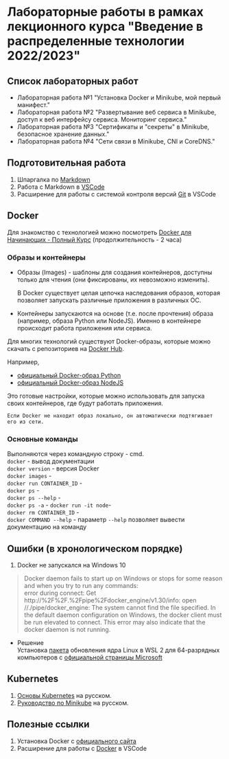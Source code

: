 # Лабораторные работы в рамках лекционного курса "Введение в распределенные технологии 2022/2023"
## Список лабораторных работ

* Лабораторная работа №1 "Установка Docker и Minikube, мой первый манифест."
* Лабораторная работа №2 "Развертывание веб сервиса в Minikube, доступ к веб интерфейсу сервиса. Мониторинг сервиса."
* Лабораторная работа №3 "Сертификаты и "секреты" в Minikube, безопасное хранение данных."
* Лабораторная работа №4 "Сети связи в Minikube, CNI и CoreDNS."

## Подготовительная работа
1. Шпаргалка по [Markdown](https://github.com/sandino/Markdown-Cheatsheet)
2. Работа с Markdown в [VSCode](https://code.visualstudio.com/docs/languages/markdown)
3. Расширение для работы с cистемой контроля версий [Git](https://code.visualstudio.com/docs/sourcecontrol/overview) в VSCode

## Docker
Для знакомство с технологией можно посмотреть [Docker для Начинающих - Полный Курс](https://www.youtube.com/watch?v=n9uCgUzfeRQ) (продолжительность - 2 часа)

### Образы и контейнеры
* Образы (Images) - шаблоны для создания контейнеров, доступны только для чтения (они фиксированы, их невозможно изменить).

  В Docker существует целая цепочка наследования образов, которая позволяет запускать различные приложения в различных ОС.

* Контейнеры запускаются на основе (т.е. после прочтения) образа (например, образа Python или NodeJS). Именно в контейнере происходит работа приложения или сервиса.

Для многих технологий существуют Docker-образы, которые можно скачать с репозиториев на [Docker Hub](https://hub.docker.com/).

Например,
* [официальный Docker-образ Python](https://hub.docker.com/_/python)
* [официальный Docker-образ NodeJS](https://hub.docker.com/_/node)

Это готовые настройки, которые можно использовать для запуска своих контейнеров, где будут работать приложения.

    Если Docker не находит образ локально, он автоматически подтягивает его из сети.

### Основные команды
Выполняются через командную строку - cmd.  
`docker` - вывод документации  
`docker version` - версия Docker  
`docker images` -  
`docker run CONTAINER_ID` -  
`docker ps` -  
`docker ps --help` -   
`docker ps -a` - 
`docker run -it node`-  
`docker rm CONTAINER_ID` -  
`docker COMMAND --help` - параметр `--help` позволяет вывести документацию на команду

## Ошибки (в  хронологическом порядке)
1. Docker не запускался на Windows 10

> Docker daemon fails to start up on Windows or stops for some reason and when you try to run any commands:  
error during connect: Get http://%2F%2F.%2Fpipe%2Fdocker_engine/v1.30/info: open //./pipe/docker_engine: The system cannot find the file specified. In the default daemon configuration on Windows,
the docker client must be run elevated to connect. This error may also indicate that the docker daemon is not running.

* Решение  
Установка [пакета](https://wslstorestorage.blob.core.windows.net/wslblob/wsl_update_x64.msi) обновления ядра Linux в WSL 2 для 64-разрядных компьютеров с [официальной страницы Microsoft](https://learn.microsoft.com/ru-ru/windows/wsl/install-manual#step-4---download-the-linux-kernel-update-package)


## Kubernetes 
1. [Основы Kubernetes](https://kubernetes.io/ru/docs/tutorials/kubernetes-basics/) на русском.
2. [Руководство по Minikube](https://kubernetes.io/ru/docs/tutorials/hello-minikube/) на русском.

## Полезные ссылки
1. Установка Docker с [официального сайта](https://www.docker.com/)  
2. Расширение для работы с [Docker](https://code.visualstudio.com/docs/containers/overview) в VSCode